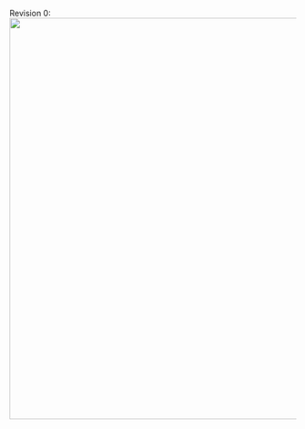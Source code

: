 Revision 0:
<br/>
<img src="https://cdn.discordapp.com/attachments/933460323032240128/942874608187609118/IMG_3717.jpg" width="565" height="705"/>

